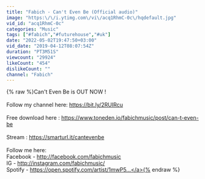 ```yaml
---
title: "Fabich - Can't Even Be (Official audio)"
image: "https:\/\/i.ytimg.com\/vi\/acq1RhmC-0c\/hqdefault.jpg"
vid_id: "acq1RhmC-0c"
categories: "Music"
tags: ["#fabich","#futurehouse","#uk"]
date: "2022-05-02T19:47:50+03:00"
vid_date: "2019-04-12T08:07:54Z"
duration: "PT3M51S"
viewcount: "29924"
likeCount: "454"
dislikeCount: ""
channel: "Fabich"
---
```

{% raw %}Can't Even Be is OUT NOW ! <br /><br />Follow my channel here: <a rel="nofollow" target="blank" href="https://bit.ly/2RUIRcu">https://bit.ly/2RUIRcu</a><br /><br />Free download here : <a rel="nofollow" target="blank" href="https://www.toneden.io/fabichmusic/post/can-t-even-be">https://www.toneden.io/fabichmusic/post/can-t-even-be</a><br /><br />Stream : <a rel="nofollow" target="blank" href="https://smarturl.it/cantevenbe">https://smarturl.it/cantevenbe</a><br /><br />Follow me here:<br />Facebook - <a rel="nofollow" target="blank" href="http://facebook.com/fabichmusic">http://facebook.com/fabichmusic</a><br />IG - <a rel="nofollow" target="blank" href="http://instagram.com/fabichmusic/">http://instagram.com/fabichmusic/</a><br />Spotify - <a rel="nofollow" target="blank" href="https://open.spotify.com/artist/1mwP5...">https://open.spotify.com/artist/1mwP5...</a>{% endraw %}

